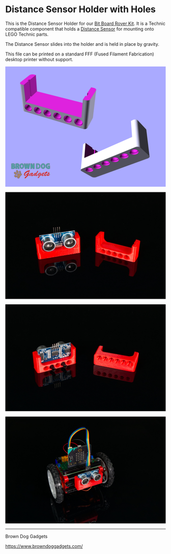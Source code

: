 # Distance Sensor Holder with Holes

This is the Distance Sensor Holder for our [Bit Board Rover Kit](https://www.browndoggadgets.com/products/bit-board-rover). It is a Technic compatible component that holds a [Distance Sensor](https://www.browndoggadgets.com/products/distance-sensor) for mounting onto LEGO Technic parts.

The Distance Sensor slides into the holder and is held in place by gravity.

This file can be printed on a standard FFF (Fused Filament Fabrication) desktop printer without support.

![](Images/Distance-Sensor-Holder-with-Holes.png)

![](Images/Distance-Sensor-Holder-with-Holes-5431.jpg)

![](Images/Distance-Sensor-Holder-with-Holes-5430.jpg)

![](Images/Distance-Sensor-Holder-with-Holes-5426.jpg)


---

Brown Dog Gadgets

https://www.browndoggadgets.com/
